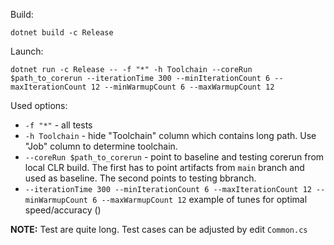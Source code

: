 
Build:

```
dotnet build -c Release
```

Launch:

```
dotnet run -c Release -- -f "*" -h Toolchain --coreRun $path_to_corerun --iterationTime 300 --minIterationCount 6 --maxIterationCount 12 --minWarmupCount 6 --maxWarmupCount 12
```

Used options:
- `-f "*"` - all tests
- `-h Toolchain` - hide "Toolchain" column which contains long path. Use "Job" column to determine toolchain.
- `--coreRun $path_to_corerun` - point to baseline and testing corerun from local CLR build. The first has to point artifacts from `main` branch and used as baseline. The second points to testing bbranch.
- `--iterationTime 300 --minIterationCount 6 --maxIterationCount 12 --minWarmupCount 6 --maxWarmupCount 12` example of tunes for optimal speed/accuracy ()

**NOTE:** Test are quite long. Test cases can be adjusted by edit `Common.cs`
